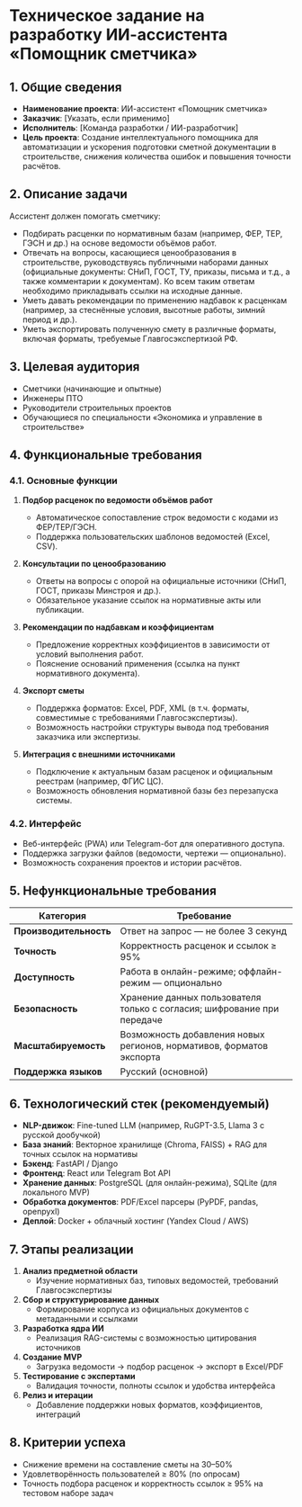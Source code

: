 # Техническое задание на разработку ИИ-ассистента «Помощник сметчика»

## 1. Общие сведения
- **Наименование проекта**: ИИ-ассистент «Помощник сметчика»  
- **Заказчик**: [Указать, если применимо]  
- **Исполнитель**: [Команда разработки / ИИ-разработчик]  
- **Цель проекта**: Создание интеллектуального помощника для автоматизации и ускорения подготовки сметной документации в строительстве, снижения количества ошибок и повышения точности расчётов.

## 2. Описание задачи
Ассистент должен помогать сметчику:  
- Подбирать расценки по нормативным базам (например, ФЕР, ТЕР, ГЭСН и др.) на основе ведомости объёмов работ.  
- Отвечать на вопросы, касающиеся ценообразования в строительстве, руководствуясь публичными наборами данных (официальные документы: СНиП, ГОСТ, ТУ, приказы, письма и т.д., а также комментарии к документам). Ко всем таким ответам необходимо прикладывать ссылки на исходные данные.  
- Уметь давать рекомендации по применению надбавок к расценкам (например, за стеснённые условия, высотные работы, зимний период и др.).  
- Уметь экспортировать полученную смету в различные форматы, включая форматы, требуемые Главгосэкспертизой РФ.

## 3. Целевая аудитория
- Сметчики (начинающие и опытные)  
- Инженеры ПТО  
- Руководители строительных проектов  
- Обучающиеся по специальности «Экономика и управление в строительстве»

## 4. Функциональные требования

### 4.1. Основные функции
1. **Подбор расценок по ведомости объёмов работ**  
   - Автоматическое сопоставление строк ведомости с кодами из ФЕР/ТЕР/ГЭСН.  
   - Поддержка пользовательских шаблонов ведомостей (Excel, CSV).  

2. **Консультации по ценообразованию**  
   - Ответы на вопросы с опорой на официальные источники (СНиП, ГОСТ, приказы Минстроя и др.).  
   - Обязательное указание ссылок на нормативные акты или публикации.  

3. **Рекомендации по надбавкам и коэффициентам**  
   - Предложение корректных коэффициентов в зависимости от условий выполнения работ.  
   - Пояснение оснований применения (ссылка на пункт нормативного документа).  

4. **Экспорт сметы**  
   - Поддержка форматов: Excel, PDF, XML (в т.ч. форматы, совместимые с требованиями Главгосэкспертизы).  
   - Возможность настройки структуры вывода под требования заказчика или экспертизы.

5. **Интеграция с внешними источниками**  
   - Подключение к актуальным базам расценок и официальным реестрам (например, ФГИС ЦС).  
   - Возможность обновления нормативной базы без перезапуска системы.

### 4.2. Интерфейс
- Веб-интерфейс (PWA) или Telegram-бот для оперативного доступа.  
- Поддержка загрузки файлов (ведомости, чертежи — опционально).  
- Возможность сохранения проектов и истории расчётов.

## 5. Нефункциональные требования

| Категория | Требование |
|----------|------------|
| **Производительность** | Ответ на запрос — не более 3 секунд |
| **Точность** | Корректность расценок и ссылок ≥ 95% |
| **Доступность** | Работа в онлайн-режиме; оффлайн-режим — опционально |
| **Безопасность** | Хранение данных пользователя только с согласия; шифрование при передаче |
| **Масштабируемость** | Возможность добавления новых регионов, нормативов, форматов экспорта |
| **Поддержка языков** | Русский (основной) |

## 6. Технологический стек (рекомендуемый)

- **NLP-движок**: Fine-tuned LLM (например, RuGPT-3.5, Llama 3 с русской дообучкой)  
- **База знаний**: Векторное хранилище (Chroma, FAISS) + RAG для точных ссылок на нормативы  
- **Бэкенд**: FastAPI / Django  
- **Фронтенд**: React или Telegram Bot API  
- **Хранение данных**: PostgreSQL (для онлайн-режима), SQLite (для локального MVP)  
- **Обработка документов**: PDF/Excel парсеры (PyPDF, pandas, openpyxl)  
- **Деплой**: Docker + облачный хостинг (Yandex Cloud / AWS)

## 7. Этапы реализации

1. **Анализ предметной области**  
   - Изучение нормативных баз, типовых ведомостей, требований Главгосэкспертизы  
2. **Сбор и структурирование данных**  
   - Формирование корпуса из официальных документов с метаданными и ссылками  
3. **Разработка ядра ИИ**  
   - Реализация RAG-системы с возможностью цитирования источников  
4. **Создание MVP**  
   - Загрузка ведомости → подбор расценок → экспорт в Excel/PDF  
5. **Тестирование с экспертами**  
   - Валидация точности, полноты ссылок и удобства интерфейса  
6. **Релиз и итерации**  
   - Добавление поддержки новых форматов, коэффициентов, интеграций

## 8. Критерии успеха
- Снижение времени на составление сметы на 30–50%  
- Удовлетворённость пользователей ≥ 80% (по опросам)  
- Точность подбора расценок и корректность ссылок ≥ 95% на тестовом наборе задач
